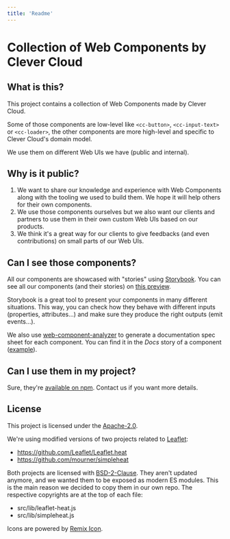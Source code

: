 ```yaml
---
title: 'Readme'
---
```

# Collection of Web Components by Clever Cloud

## What is this?

This project contains a collection of Web Components made by Clever Cloud.

Some of those components are low-level like `<cc-button>`, `<cc-input-text>` or `<cc-loader>`,
the other components are more high-level and specific to Clever Cloud's domain model.

We use them on different Web UIs we have (public and internal).

## Why is it public?

1. We want to share our knowledge and experience with Web Components along with the tooling we used to build them. We hope it will help others for their own components.
1. We use those components ourselves but we also want our clients and partners to use them in their own custom Web UIs based on our products.
1. We think it's a great way for our clients to give feedbacks (and even contributions) on small parts of our Web UIs.

## Can I see those components?

All our components are showcased with "stories" using [Storybook](https://github.com/storybookjs/storybook).
You can see all our components (and their stories) on [this preview](https://www.clever.cloud/developers/clever-components/).

Storybook is a great tool to present your components in many different situations.
This way, you can check how they behave with different inputs (properties, attributes...) and make sure they produce the right outputs (emit events...).

We also use [web-component-analyzer](https://github.com/runem/web-component-analyzer) to generate a documentation spec sheet for each component.
You can find it in the *Docs* story of a component ([example](https://www.clever.cloud/developers/clever-components/?path=/docs/🧬-atoms-cc-button--docs)).

## Can I use them in my project?

Sure, they're [available on npm](https://www.npmjs.com/package/@clevercloud/components).
Contact us if you want more details.

## License

This project is licensed under the [Apache-2.0](https://spdx.org/licenses/Apache-2.0.html).

We're using modified versions of two projects related to [Leaflet](https://leafletjs.com/):

* https://github.com/Leaflet/Leaflet.heat
* https://github.com/mourner/simpleheat

Both projects are licensed with [BSD-2-Clause](https://spdx.org/licenses/BSD-2-Clause.html).
They aren't updated anymore, and we wanted them to be exposed as modern ES modules.
This is the main reason we decided to copy them in our own repo.
The respective copyrights are at the top of each file:

* src/lib/leaflet-heat.js
* src/lib/simpleheat.js

Icons are powered by [Remix Icon](https://remixicon.com/).
